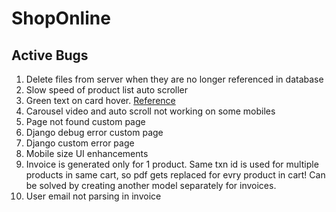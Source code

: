 # ShopOnline

## Active Bugs

1. Delete files from server when they are no longer referenced in database
2. Slow speed of product list auto scroller
3. Green text on card hover. [Reference](https://shoponline-ca.herokuapp.com/ram/)
4. Carousel video and auto scroll not working on some mobiles
5. Page not found custom page
6. Django debug error custom page
8. Django custom error page
9. Mobile size UI enhancements
10. Invoice is generated only for 1 product. Same txn id is used for multiple products in same cart, so pdf gets replaced for evry product in cart! Can be solved by creating another model separately for invoices.
11. User email not parsing in invoice
